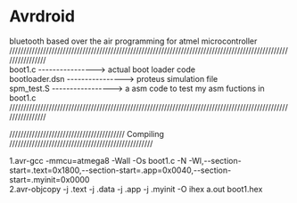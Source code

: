 # Avrdroid
bluetooth based over the air programming  for atmel microcontroller<br />
////////////////////////////////////////////////////////////////////////////////////////////////////////////////<br />
boot1.c         ---------------->    actual boot loader code<br />
bootloader.dsn  ---------------->    proteus simulation file<br />
spm_test.S     ----------------->    a asm code to test my asm fuctions in boot1.c<br />
////////////////////////////////////////////////////////////////////////////////////////////////////////////////<br />


/////////////////////////////////////////  Compiling ///////////////////////////////////////////////////<br />

1.avr-gcc  -mmcu=atmega8 -Wall -Os boot1.c -N -Wl,--section-start=.text=0x1800,--section-start=.app=0x0040,--section-start=.myinit=0x0000<br />
2.avr-objcopy -j .text -j .data -j .app -j .myinit -O ihex a.out boot1.hex<br />


